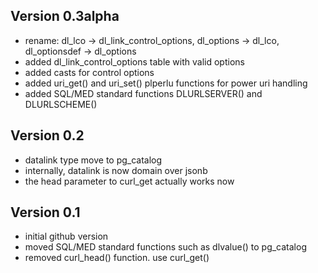 Version 0.3alpha
----------------
- rename: dl_lco -> dl_link_control_options, dl_options -> dl_lco, dl_optionsdef -> dl_options
- added dl_link_control_options table with valid options
- added casts for control options
- added uri_get() and uri_set() plperlu functions for power uri handling
- added SQL/MED standard functions DLURLSERVER() and DLURLSCHEME()

Version 0.2
-----------
- datalink type move to pg_catalog
- internally, datalink is now domain over jsonb
- the head parameter to curl_get actually works now

Version 0.1
-----------
- initial github version
- moved SQL/MED standard functions such as dlvalue() to pg_catalog
- removed curl_head() function. use curl_get()
